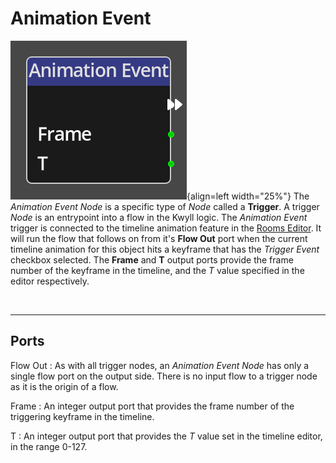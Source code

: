 
# Animation Event

![Animation Event Node](../../assets/nodes/animation_event.png){align=left width="25%"}
The *Animation Event Node* is a specific type of *Node* called a __Trigger__. A
trigger *Node* is an entrypoint into a flow in the Kwyll logic. The *Animation Event*
trigger is connected to the timeline animation feature in the [Rooms
Editor](../../interface/room_editor.md). It will run the flow that follows on
from it's __Flow Out__ port when the current timeline animation for this
object hits a keyframe that has the *Trigger Event* checkbox selected. The
__Frame__ and __T__ output ports provide the frame number of the keyframe in
the timeline, and the *T* value specified in the editor respectively.

<br style="clear:left"/>

-------

## Ports

Flow Out
: As with all trigger nodes, an *Animation Event Node* has only a single flow
  port on the output side. There is no input flow to a trigger node as it is the
  origin of a flow.

Frame
: An integer output port that provides the frame number of the triggering
  keyframe in the timeline.

T
: An integer output port that provides the *T* value set in the timeline editor,
  in the range 0-127.
